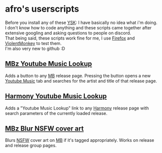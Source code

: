 # afro's userscripts

Before you install any of these [YSK](## "You Should Know"): I have basically no idea what i'm doing. I don't know how to code anything and these scripts came together after extensive googling and asking questions to people on discord.  
That being said, these scripts work fine for me, I use [Firefox](https://www.mozilla.org/en-US/firefox/new/) and [ViolentMonkey](https://violentmonkey.github.io/) to test them.  
I'm also very new to github :D  

## [MBz Youtube Music Lookup](https://github.com/afrocatmusic/userscripts/blob/main/MBz-YouTube-Music-Lookup.user.js)  
Adds a button to any [MB](## "MusicBrainz") release page. Pressing the button opens a new [Youtube Music](https://music.youtube.com/) tab and searches for the artist and title of that release page.

## [Harmony Youtube Music Lookup](https://github.com/afrocatmusic/userscripts/blob/main/Harmony-YouTube-Music-Lookup.user.js)  
Adds a "Youtube Music Lookup" link to any [Harmony](https://harmony.pulsewidth.org.uk/) release page with search parameters of the currently loaded release.

## [MBz Blur NSFW cover art](https://github.com/afrocatmusic/userscripts/blob/main/MBz-Blur-NSFW-cover-art.user.js)  
Blurs [NSFW](## "Not Safe For Work") cover art on [MB](## "MusicBrainz") if it's tagged appropriately. Works on release and release group pages.
